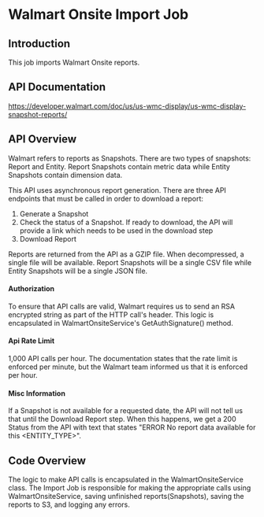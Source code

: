 ﻿# Walmart Onsite Import Job

## Introduction
This job imports Walmart Onsite reports.

## API Documentation
https://developer.walmart.com/doc/us/us-wmc-display/us-wmc-display-snapshot-reports/

## API Overview
Walmart refers to reports as Snapshots. There are two types of snapshots: Report and Entity. Report Snapshots contain metric data while Entity Snapshots contain dimension data.

This API uses asynchronous report generation. There are three API endpoints that must be called in order to download a report:<br />
1. Generate a Snapshot
2. Check the status of a Snapshot. If ready to download, the API will provide a link which needs to be used in the download step
3. Download Report

Reports are returned from the API as a GZIP file. When decompressed, a single file will be available. Report Snapshots will be a single CSV file while Entity Snapshots will be a single JSON file. 

#### Authorization
To ensure that API calls are valid, Walmart requires us to send an RSA encrypted string as part of the HTTP call's header. This logic is encapsulated in WalmartOnsiteService's GetAuthSignature() method. 

#### Api Rate Limit
1,000 API calls per hour. The documentation states that the rate limit is enforced per minute, but the Walmart team informed us that it is enforced per hour.

#### Misc Information
If a Snapshot is not available for a requested date, the API will not tell us that until the Download Report step. When this happens, we get a 200 Status from the API with text that states "ERROR No report data available for this \<ENTITY_TYPE\>".

## Code Overview
The logic to make API calls is encapsulated in the WalmartOnsiteService class. The Import Job is responsible for making the appropriate calls using WalmartOnsiteService, saving unfinished reports(Snapshots), saving the reports to S3, and logging any errors.

